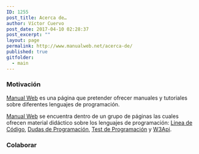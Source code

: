 ```yaml
---
ID: 1255
post_title: Acerca de…
author: Víctor Cuervo
post_date: 2017-04-10 02:28:37
post_excerpt: ""
layout: page
permalink: http://www.manualweb.net/acerca-de/
published: true
gitfolder:
  - main
---
```

### Motivación

[Manual Web][1] es una página que pretender ofrecer manuales y tutoriales sobre diferentes lenguajes de programación.

[Manual Web][1] se encuentra dentro de un grupo de páginas las cuales ofrecen material didáctico sobre los lenguajes de programación: [Linea de Código][2], [Dudas de Programación][3], [Test de Programación][4] y [W3Api][5].

### Colaborar

 [1]: http://www.manualweb.net "Manuales y tutoriales de programación"
 [2]: http://lineadecodigo.com "Ejemplos de Programación"
 [3]: http://www.dudasprogramacion.com "Preguntas y respuestas sobre programación"
 [4]: http://www.testprogramacion.com "Test de Conocimiento sobre programación"
 [5]: http://www.w3api.com "APIs de los lenguajes de programación"